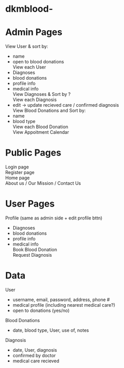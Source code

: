 # dkmblood-

# Admin Pages
View User & sort by:            <br/>
- name                        <br/>
- open to blood donations     <br/>
View each User                  <br/>
- Diagnoses                   <br/>
-   blood donations             <br/>
-   profile info                <br/>
-   medical info                <br/>
View Diagnoses & Sort by ?      <br/>
View each Diagnosis             <br/>
- edit -> update recieved care / confirmed diagnosis  <br/>
View Blood Donations and Sort by:                       <br/>
-  name                        <br/>
- blood type                  <br/>
View each Blood Donation        <br/>
View Appoitment Calendar        <br/>

# Public Pages  
Login page  <br/>
Register page   <br/>
Home page   <br/>
About us / Our Mission / Contact Us <br/>

# User Pages    
Profile (same as admin side + edit profile bttn)    <br/>
- Diagnoses   <br/>
-   blood donations <br/>
-   profile info    <br/>   
-   medical info    <br/>
Book Blood Donation <br/>
Request Diagnosis   <br/>

# Data
User <br/>
- username, email, password, address, phone #<br/>
-   medical profile (including nearest medical care?)<br/>
-   open to donations (yes/no)<br/>

Blood Donations<br/>
- date, blood type, User, use of, notes<br/>

Diagnosis <br/>
- date, User, diagnosis<br/>
-   confirmed by doctor<br/>
-   medical care recieved<br/>

